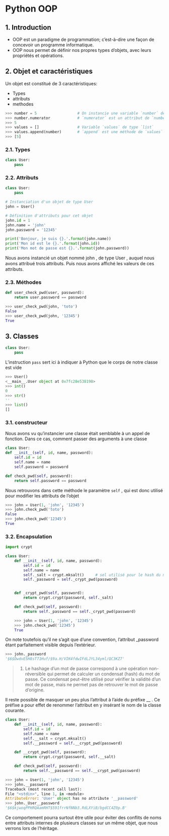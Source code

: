 # Python OOP

## 1. Introduction

+ OOP est un paradigme de programmation; c’est-à-dire une façon de concevoir un programme informatique.
+ OOP nous permet de définir nos propres types d’objets, avec leurs propriétés et opérations.

## 2. Objet et caractéristiques

Un objet est constitué de 3 caractéristiques:

+ Types
+ attributs
+ methodes

```python
>>> number = 5                  # On instancie une variable `number` de type `int`
>>> number.numerator            # `numerator` est un attribut de `number`
>>> 5
>>> values = []                 # Variable `values` de type `list`
>>> values.append(number)       # `append` est une méthode de `values`
>>> [5]
```

### 2.1. Types

```python
class User:
    pass
```

### 2.2. Attributs

```python
class User:
    pass

# Instanciation d'un objet de type User
john = User()

# Définition d'attributs pour cet objet
john.id = 1
john.name = 'john'
john.password = '12345'

print('Bonjour, je suis {}.'.format(john.name))
print('Mon id est le {}.'.format(john.id))
print('Mon mot de passe est {}.'.format(john.password))
```

Nous avons instancié un objet nommé john , de type User , auquel nous avons attribué trois
attributs. Puis nous avons aﬃché les valeurs de ces attributs.

### 2.3. Méthodes

```python
def user_check_pwd(user, password):
    return user.password == password

>>> user_check_pwd(john, 'toto')
False
>>> user_check_pwd(john, '12345')
True
```

## 3. Classes

```python
class User:
    pass
```

L’instruction `pass` sert ici à indiquer à Python que le corps de notre classe est vide

```python
>>> User()
<__main__.User object at 0x7fc28e538198>
>>> int()
0
>>> str()
''
>>> list()
[]
```

### 3.1. constructeur

Nous avons vu qu’instancier une classe était semblable à un appel de fonction. Dans ce cas,
comment passer des arguments à une classe

```python
class User:
def __init__(self, id, name, password):
    self.id = id
    self.name = name
    self.password = password

def check_pwd(self, password):
    return self.password == password
```

Nous retrouvons dans cette méthode le paramètre `self` , qui est donc utilisé pour modifier les
attributs de l’objet

```python
>>> john = User(1, 'john', '12345')
>>> john.check_pwd('toto')
False
>>> john.check_pwd('12345')
True
```

### 3.2. Encapsulation

```python
import crypt

class User:
    def __init__(self, id, name, password):
        self.id = id
        self.name = name
        self._salt = crypt.mksalt()     # sel utilisé pour le hash du mot de passe
        self._password = self._crypt_pwd(password)


    def _crypt_pwd(self, password):
        return crypt.crypt(password, self._salt)

    def check_pwd(self, password):
        return self._password == self._crypt_pwd(password)

    >>> john = User(1, 'john', '12345')
    >>> john.check_pwd('12345')
    True
```

On note toutefois qu’il ne s’agit que d’une convention, l’attribut _password étant parfaitement
visible depuis l’extérieur.

```python
>>> john._password
'$6$DwdvE5H8sT71Huf/$9a.H/VIK4fdwIFdLJYL34yml/QC3KZ7'
```

> 1. Le hashage d’un mot de passe correspond à une opération non-réversible qui permet de calculer un
> condensat (hash) du mot de passe. Ce condensat peut-être utilisé pour vérifier la validité d’un mot de passe,
> mais ne permet pas de retrouver le mot de passe d’origine.

Il reste possible de masquer un peu plus l’attribut à l’aide du préfixe __ . Ce préfixe a pour effet
de renommer l’attribut en y insérant le nom de la classe courante.

```python
class User:
    def __init__(self, id, name, password):
        self.id = id
        self.name = name
        self.__salt = crypt.mksalt()
        self.__password = self.__crypt_pwd(password)

    def __crypt_pwd(self, password):
        return crypt.crypt(password, self.__salt)

    def check_pwd(self, password):
        return self.__password == self.__crypt_pwd(password)
```

```python
>>> john = User(1, 'john', '12345')
>>> john.__password
Traceback (most recent call last):
File "<stdin>", line 1, in <module>
AttributeError: 'User' object has no attribute '__password'
>>> john._User__password
'$6$kjwoqPPHRQAamRHT$591frrNfNNb3.RdLXYiB/bgdCC4Z0p.B'
```

Ce comportement pourra surtout être utile pour éviter des conflits de noms entre attributs
internes de plusieurs classes sur un même objet, que nous verrons lors de l’héritage.
